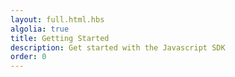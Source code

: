 ```yaml
---
layout: full.html.hbs
algolia: true
title: Getting Started
description: Get started with the Javascript SDK
order: 0
---
```


